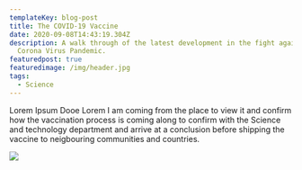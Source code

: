 ```yaml
---
templateKey: blog-post
title: The COVID-19 Vaccine
date: 2020-09-08T14:43:19.304Z
description: A walk through of the latest development in the fight against the
  Corona Virus Pandemic.
featuredpost: true
featuredimage: /img/header.jpg
tags:
  - Science
---
```

Lorem Ipsum Dooe Lorem I am coming from the place to view it and confirm how the vaccination process is coming along to confirm with the Science and technology department and arrive at a conclusion before shipping the vaccine to neigbouring communities and countries.

















![](/img/header.jpg)